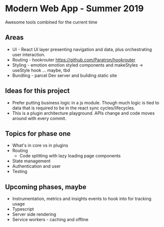 # Modern Web App - Summer 2019

Awesome tools combined for the current time

## Areas

- UI - React
  UI layer presenting navigation and data, plus orchestrating user interaction.
- Routing - hookrouter
  https://github.com/Paratron/hookrouter
- Styling - emotion
  emotion styled components and makeStyles -> useStyle hook ... maybe, tbd
- Bundling - parcel
  Dev server and building static site

## Ideas for this project

- Prefer putting business logic in a js module. Though much logic is tied to data that is required to be in the react sync cycles/lifecycles.
- This is a plugin architecture playground. APIs change and code moves around with every commit.

## Topics for phase one

- What's in core vs in plugins
- Routing
  - Code splitting with lazy loading page components
- State management
- Authentication and user
- Testing

## Upcoming phases, maybe

- Instrumentation, metrics and insights
  events to hook into for tracking usage
- Typescript
- Server side rendering
- Service workers - caching and offline
